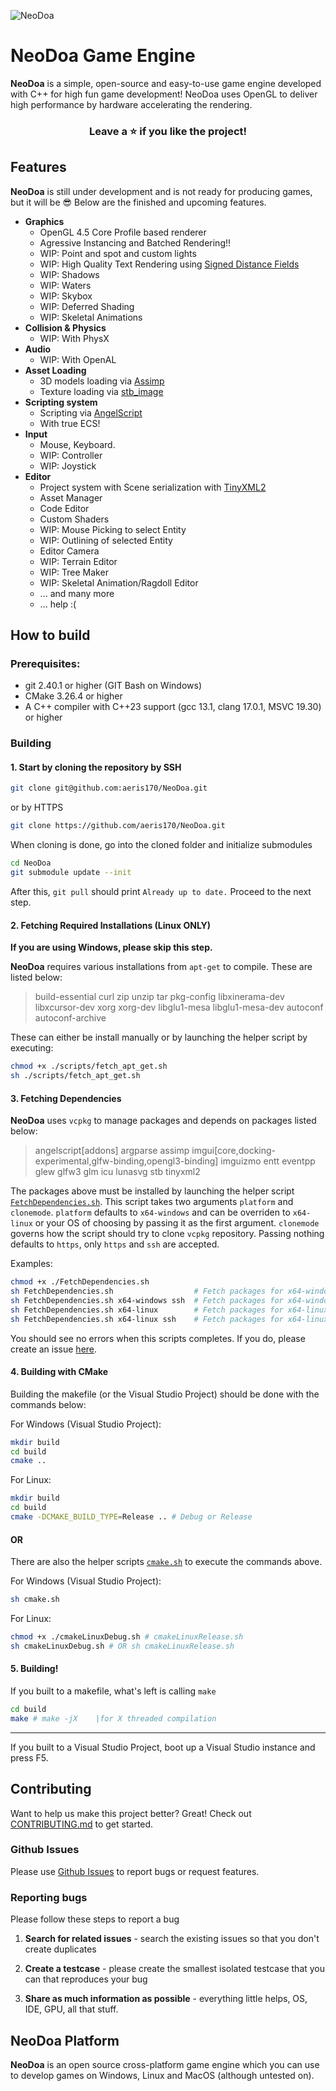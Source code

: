![NeoDoa](https://user-images.githubusercontent.com/25724155/72576385-9ca35100-38e0-11ea-9f10-5de3852e6df3.png "NeoDoa Logo")

# NeoDoa Game Engine
**NeoDoa** is a simple, open-source and easy-to-use game engine developed with C++ for high fun game development! NeoDoa uses OpenGL to deliver high performance by hardware accelerating the rendering. 
<div align="center"> 

### Leave a ⭐ if you like the project!
</div> 

## Features

**NeoDoa** is still under development and is not ready for producing games, but it will be 😎 Below are the finished and upcoming features.

* **Graphics**
	* OpenGL 4.5 Core Profile based renderer
	* Agressive Instancing and Batched Rendering!!
	* WIP: Point and spot and custom lights
	* WIP: High Quality Text Rendering using [Signed Distance Fields](https://steamcdn-a.akamaihd.net/apps/valve/2007/SIGGRAPH2007_AlphaTestedMagnification.pdf)
	* WIP: Shadows
	* WIP: Waters
	* WIP: Skybox
	* WIP: Deferred Shading
	* WIP: Skeletal Animations
* **Collision & Physics**
	* WIP: With PhysX
* **Audio**
 	* WIP: With OpenAL
* **Asset Loading**
	* 3D models loading via [Assimp](https://www.assimp.org/)
	* Texture loading via [stb_image](https://github.com/nothings/stb)
* **Scripting system**
	* Scripting via [AngelScript](https://www.angelcode.com/angelscript/)
	* With true ECS!
* **Input**
	* Mouse, Keyboard. 
	* WIP: Controller
	* WIP: Joystick
* **Editor**
	* Project system with Scene serialization with [TinyXML2](https://github.com/leethomason/tinyxml2)
	* Asset Manager
	* Code Editor
	* Custom Shaders
	* WIP: Mouse Picking to select Entity
	* WIP: Outlining of selected Entity
	* Editor Camera
	* WIP: Terrain Editor
	* WIP: Tree Maker
	* WIP: Skeletal Animation/Ragdoll Editor
	* ... and many more
	* ... help :(

## How to build

### Prerequisites:
 * git 2.40.1 or higher (GIT Bash on Windows)
 * CMake 3.26.4 or higher
 * A C++ compiler with C++23 support (gcc 13.1, clang 17.0.1, MSVC 19.30) or higher

### Building 
#### 1. Start by cloning the repository by SSH
``` sh
git clone git@github.com:aeris170/NeoDoa.git
```
or by HTTPS
``` sh
git clone https://github.com/aeris170/NeoDoa.git
```

When cloning is done, go into the cloned folder and initialize submodules
``` sh
cd NeoDoa
git submodule update --init
```

After this, `git pull` should print `Already up to date.` Proceed to the next step.

#### 2. Fetching Required Installations (Linux ONLY)

**If you are using Windows, please skip this step.**

**NeoDoa** requires various installations from `apt-get` to compile. These are listed below:
> build-essential
> curl zip unzip tar
> pkg-config
> libxinerama-dev
> libxcursor-dev
> xorg xorg-dev
> libglu1-mesa libglu1-mesa-dev
> autoconf autoconf-archive
>

These can either be install manually or by launching the helper script by executing:
```sh
chmod +x ./scripts/fetch_apt_get.sh
sh ./scripts/fetch_apt_get.sh
```

#### 3. Fetching Dependencies

**NeoDoa** uses `vcpkg` to manage packages and depends on packages listed below: 
> angelscript[addons]
> argparse
> assimp
> imgui[core,docking-experimental,glfw-binding,opengl3-binding]
> imguizmo
> entt
> eventpp
> glew 
> glfw3
> glm
> icu
> lunasvg
> stb
> tinyxml2

The packages above must be installed by launching the helper script [`FetchDependencies.sh`](https://github.com/aeris170/NeoDoa/blob/master/FetchDependencies.sh). This script takes two arguments
`platform` and `clonemode`. `platform` defaults to `x64-windows` and can be overriden to `x64-linux` or your OS of choosing
by passing it as the first argument. `clonemode` governs how the script should try to clone `vcpkg` repository. Passing nothing
defaults to `https`, only `https` and `ssh` are accepted.

Examples:
```sh
chmod +x ./FetchDependencies.sh
sh FetchDependencies.sh                  # Fetch packages for x64-windows using https
sh FetchDependencies.sh x64-windows ssh  # Fetch packages for x64-windows using ssh (must have an ssh key set-up)
sh FetchDependencies.sh x64-linux        # Fetch packages for x64-linux   using https (doesn't work on our test systems)
sh FetchDependencies.sh x64-linux ssh    # Fetch packages for x64-linux   using ssh (must have an ssh key set-up)
```

You should see no errors when this scripts completes. If you do, please create an issue [here](https://github.com/aeris170/NeoDoa/issues).

#### 4. Building with CMake

Building the makefile (or the Visual Studio Project) should be done with the commands below:

For Windows (Visual Studio Project):
```sh
mkdir build
cd build
cmake ..
```
For Linux:
```sh
mkdir build
cd build
cmake -DCMAKE_BUILD_TYPE=Release .. # Debug or Release
```

#### OR

There are also the helper scripts [`cmake.sh`](https://github.com/aeris170/NeoDoa/blob/master/cmake.sh) to execute the commands above.

For Windows (Visual Studio Project):
```sh
sh cmake.sh
```
For Linux:
```sh
chmod +x ./cmakeLinuxDebug.sh # cmakeLinuxRelease.sh
sh cmakeLinuxDebug.sh # OR sh cmakeLinuxRelease.sh
```

#### 5. Building!

If you built to a makefile, what's left is calling `make`

```sh
cd build
make # make -jX    |for X threaded compilation
```

---

If you built to a Visual Studio Project, boot up a Visual Studio instance and press F5.

## Contributing

Want to help us make this project better? Great!
Check out [CONTRIBUTING.md](https://github.com/aeris170/NeoDoa/blob/master/CONTRIBUTING.md) to get started.

### Github Issues

Please use [Github Issues](https://github.com/aeris170/NeoDoa/issues) to report bugs or request features.

### Reporting bugs

Please follow these steps to report a bug

1. **Search for related issues** - search the existing issues so that you don't create duplicates

2. **Create a testcase** - please create the smallest isolated testcase that you can that reproduces your bug

3. **Share as much information as possible** - everything little helps, OS, IDE, GPU, all that stuff.

## NeoDoa Platform

**NeoDoa** is an open source cross-platform game engine which you can use to develop games on Windows, Linux and MacOS (although untested on).
